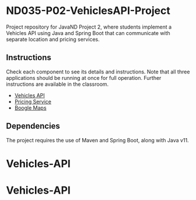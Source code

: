# ND035-P02-VehiclesAPI-Project

Project repository for JavaND Project 2, where students implement a Vehicles API using Java and Spring Boot that can communicate with separate location and pricing services.

## Instructions

Check each component to see its details and instructions. Note that all three applications
should be running at once for full operation. Further instructions are available in the classroom.

- [Vehicles API](vehicles-api/README.md)
- [Pricing Service](pricing-service/README.md)
- [Boogle Maps](boogle-maps/README.md)

## Dependencies

The project requires the use of Maven and Spring Boot, along with Java v11.
# Vehicles-API
# Vehicles-API
